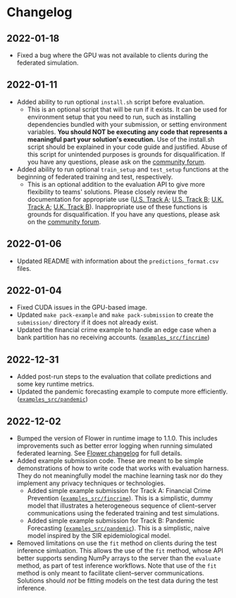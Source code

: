 # Changelog

## 2022-01-18

- Fixed a bug where the GPU was not available to clients during the federated simulation.

## 2022-01-11

- Added ability to run optional `install.sh` script before evaluation.
    - This is an optional script that will be run if it exists. It can be used for environment setup that you need to run, such as installing dependencies bundled with your submission, or setting environment variables. **You should NOT be executing any code that represents a meaningful part your solution's execution.** Use of the install.sh script should be explained in your code guide and justified. Abuse of this script for unintended purposes is grounds for disqualification. If you have any questions, please ask on the [community forum](https://community.drivendata.org/c/pets-prize-federated-learning/88).
- Added ability to run optional `train_setup` and `test_setup` functions at the beginning of federated training and test, respectively.
    - This is an optional addition to the evaluation API to give more flexibility to teams' solutions. Please closely review the documentation for appropriate use ([U.S. Track A](https://www.drivendata.org/competitions/105/nist-federated-learning-2-financial-crime-federated/page/587/#optional-setup-functions); [U.S. Track B](https://www.drivendata.org/competitions/103/nist-federated-learning-2-pandemic-forecasting-federated/page/581/#optional-setup-functions); [U.K. Track A](https://www.drivendata.org/competitions/140/uk-federated-learning-2-financial-crime-federated/page/638/#optional-setup-functions); [U.K. Track B](https://www.drivendata.org/competitions/141/uk-federated-learning-2-pandemic-forecasting-federated/page/643/#optional-setup-functions)). Inappropriate use of these functions is grounds for disqualification. If you have any questions, please ask on the [community forum](https://community.drivendata.org/c/pets-prize-federated-learning/88).

## 2022-01-06

- Updated README with information about the `predictions_format.csv` files.

## 2022-01-04

- Fixed CUDA issues in the GPU-based image.
- Updated `make pack-example` and `make pack-submission` to create the `submission/` directory if it does not already exist.
- Updated the financial crime example to handle an edge case when a bank partition has no receiving accounts. ([`examples_src/fincrime`](./examples_src/fincrime/))

## 2022-12-31

- Added post-run steps to the evaluation that collate predictions and some key runtime metrics.
- Updated the pandemic forecasting example to compute more efficiently. ([`examples_src/pandemic`](./examples_src/pandemic/))

## 2022-12-02

- Bumped the version of Flower in runtime image to 1.1.0. This includes improvements such as better error logging when running simulated federated learning. See [Flower changelog](https://flower.dev/docs/changelog.html#v1-1-0-2022-10-31) for full details.
- Added example submission code. These are meant to be simple demonstrations of how to write code that works with evaluation harness. They do not meaningfully model the machine learning task nor do they implement any privacy techniques or technologies.
    - Added simple example submission for Track A: Financial Crime Prevention ([`examples_src/fincrime`](./examples_src/fincrime/)). This is a simplistic, dummy model that illustrates a heterogeneous sequence of client–server communications using the federated training and test simulations.
    - Added simple example submission for Track B: Pandemic Forecasting ([`examples_src/pandemic`](./examples_src/pandemic/)). This is a simplistic, naive model inspired by the SIR epidemiological model.
- Removed limitations on use the `fit` method on clients during the test inference simluation. This allows the use of the `fit` method, whose API better supports sending NumPy arrays to the server than the `evaluate` method, as part of test inference workflows. Note that use of the `fit` method is only meant to facilitate client–server communications. Solutions should _not_ be fitting models on the test data during the test inference.
